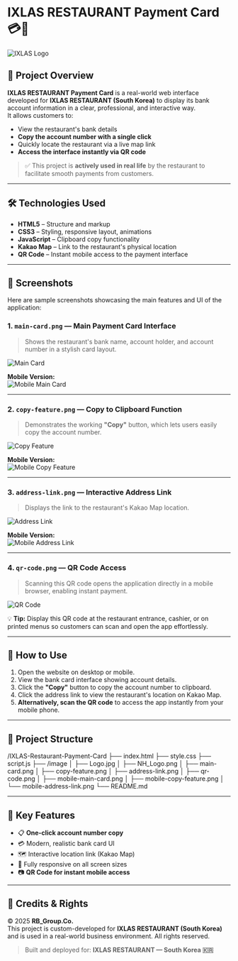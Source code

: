 # IXLAS RESTAURANT Payment Card 💳🧾

![IXLAS Logo](/image/Logo.jpg)

## 📌 Project Overview

**IXLAS RESTAURANT Payment Card** is a real-world web interface developed for **IXLAS RESTAURANT (South Korea)** to display its bank account information in a clear, professional, and interactive way.  
It allows customers to:

- View the restaurant's bank details  
- **Copy the account number with a single click**  
- Quickly locate the restaurant via a live map link  
- **Access the interface instantly via QR code**

> ✅ This project is **actively used in real life** by the restaurant to facilitate smooth payments from customers.

---

## 🛠 Technologies Used

- **HTML5** – Structure and markup  
- **CSS3** – Styling, responsive layout, animations  
- **JavaScript** – Clipboard copy functionality  
- **Kakao Map** – Link to the restaurant's physical location  
- **QR Code** – Instant mobile access to the payment interface

---

## 📸 Screenshots

Here are sample screenshots showcasing the main features and UI of the application:

### 1. `main-card.png` — Main Payment Card Interface  
> Shows the restaurant's bank name, account holder, and account number in a stylish card layout.

![Main Card](/image/main-card.png)

**Mobile Version:**  
![Mobile Main Card](/image/mobile-main-card.png)

---

### 2. `copy-feature.png` — Copy to Clipboard Function  
> Demonstrates the working **"Copy"** button, which lets users easily copy the account number.

![Copy Feature](/image/copy-feature.png)

**Mobile Version:**  
![Mobile Copy Feature](/image/mobile-copy-feature.png)

---

### 3. `address-link.png` — Interactive Address Link  
> Displays the link to the restaurant's Kakao Map location.

![Address Link](/image/address-link.png)

**Mobile Version:**  
![Mobile Address Link](/image/address-link.png)

---

### 4. `qr-code.png` — QR Code Access  
> Scanning this QR code opens the application directly in a mobile browser, enabling instant payment.

![QR Code](/image/qr-code.png)

💡 **Tip:** Display this QR code at the restaurant entrance, cashier, or on printed menus so customers can scan and open the app effortlessly.

---

## 🚀 How to Use

1. Open the website on desktop or mobile.
2. View the bank card interface showing account details.
3. Click the **"Copy"** button to copy the account number to clipboard.
4. Click the address link to view the restaurant's location on Kakao Map.
5. **Alternatively, scan the QR code** to access the app instantly from your mobile phone.

---

## 📁 Project Structure

/IXLAS-Restaurant-Payment-Card
├── index.html
├── style.css
├── script.js
├── /image
│ ├── Logo.jpg
│ ├── NH_Logo.png
│ ├── main-card.png
│ ├── copy-feature.png
│ ├── address-link.png
│ ├── qr-code.png
│ ├── mobile-main-card.png
│ ├── mobile-copy-feature.png
│ └── mobile-address-link.png
└── README.md


---

## 🌟 Key Features

- 📋 **One-click account number copy**  
- 💳 Modern, realistic bank card UI  
- 🗺 Interactive location link (Kakao Map)  
- 📱 Fully responsive on all screen sizes  
- 📷 **QR Code for instant mobile access**

---

## 🧾 Credits & Rights

© 2025 **RB_Group.Co.**  
This project is custom-developed for **IXLAS RESTAURANT (South Korea)** and is used in a real-world business environment. All rights reserved.

> Built and deployed for: **IXLAS RESTAURANT — South Korea 🇰🇷**
